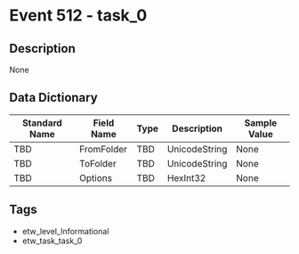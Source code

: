 # Event 512 - task_0

## Description
None

## Data Dictionary
|Standard Name|Field Name|Type|Description|Sample Value|
|---|---|---|---|---|
|TBD|FromFolder|TBD|UnicodeString|None|None|
|TBD|ToFolder|TBD|UnicodeString|None|None|
|TBD|Options|TBD|HexInt32|None|None|

## Tags
* etw_level_Informational
* etw_task_task_0